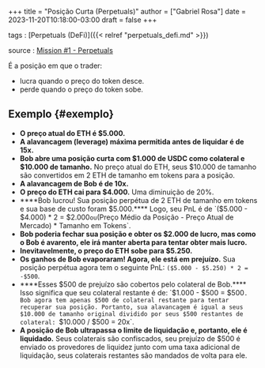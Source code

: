 +++
title = "Posição Curta (Perpetuals)"
author = ["Gabriel Rosa"]
date = 2023-11-20T10:18:00-03:00
draft = false
+++

tags
: [Perpetuals (DeFi)]({{< relref "perpetuals_defi.md" >}})

source
: [Mission #1 - Perpetuals](https://guardianaudits.notion.site/Principles-Of-Testing-Smart-Contracts-4f3a77f6170147b6a07d5eef56c49bf0)

É a posição em que o trader:

-   lucra quando o preço do token desce.
-   perde quando o preço do token sobe.


## Exemplo {#exemplo}

-   ****O preço atual do ETH é $5.000.****
-   ****A alavancagem (leverage) máxima permitida antes de liquidar é de 15x.****
-   ****Bob abre uma posição curta com $1.000 de USDC como colateral e $10.000 de tamanho.****
    No preço atual do ETH, seus $10.000 de tamanho são convertidos em 2 ETH de tamanho em tokens para a posição.
-   ****A alavancagem de Bob é de 10x.****
-   ****O preço do ETH cai para $4.000.****
    Uma diminuição de 20%.
-   ****Bob lucrou! Sua posição perpétua de 2 ETH de tamanho em tokens e sua base de custo foram $5.000.****
    Logo, seu PnL é de `($5.000 - $4.000) * 2 = $2.000` ou `(Preço Médio da Posição - Preço Atual de Mercado) * Tamanho em Tokens`.
-   ****Bob poderia fechar sua posição e obter os $2.000 de lucro, mas como o Bob é avarento, ele irá manter aberta para tentar obter mais lucro.****
-   ****Inevitavelmente, o preço do ETH sobe para $5.250.****
-   ****Os ganhos de Bob evaporaram! Agora, ele está em prejuízo.****
    Sua posição perpétua agora tem o seguinte PnL: `($5.000 - $5.250) * 2 = -$500`.
-   ****Esses $500 de prejuízo são cobertos pelo colateral de Bob.****
    Isso significa que seu colateral restante é de: `$1.000 - $500 = $500`.
    Bob agora tem apenas $500 de colateral restante para tentar recuperar sua posição.
    Portanto, sua alavancagem é igual a seus $10.000 de tamanho original dividido por seus $500 restantes de colateral:
    `$10.000 / $500 = 20x`.
-   ****A posição de Bob ultrapassa o limite de liquidação e, portanto, ele é liquidado.****
    Seus colaterais são confiscados, seu prejuízo de $500 é enviado os provedores de liquidez junto com uma taxa adicional de liquidação, seus colaterais restantes são mandados de volta para ele.

